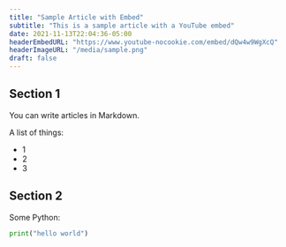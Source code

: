 ```yaml
---
title: "Sample Article with Embed"
subtitle: "This is a sample article with a YouTube embed"
date: 2021-11-13T22:04:36-05:00
headerEmbedURL: "https://www.youtube-nocookie.com/embed/dQw4w9WgXcQ"
headerImageURL: "/media/sample.png"
draft: false
---
```


## Section 1

You can write articles in Markdown.

A list of things:

- 1
- 2
- 3

## Section 2

Some Python:

```python
print("hello world")
```
